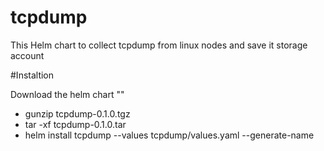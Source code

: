 # tcpdump
This Helm chart to collect tcpdump from linux nodes and save it storage account


#Instaltion

Download the helm chart ""
 - gunzip tcpdump-0.1.0.tgz 
 - tar -xf tcpdump-0.1.0.tar 
 - helm install tcpdump --values  tcpdump/values.yaml --generate-name 
